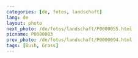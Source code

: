 ```yaml
---
categories: [de, fotos, landschaft]
lang: de
layout: photo
next_photo: /de/fotos/landschaft/P0000055.html
picname: P0000083
prev_photo: /de/fotos/landschaft/P0000094.html
tags: [Bush, Grass]
---
```

